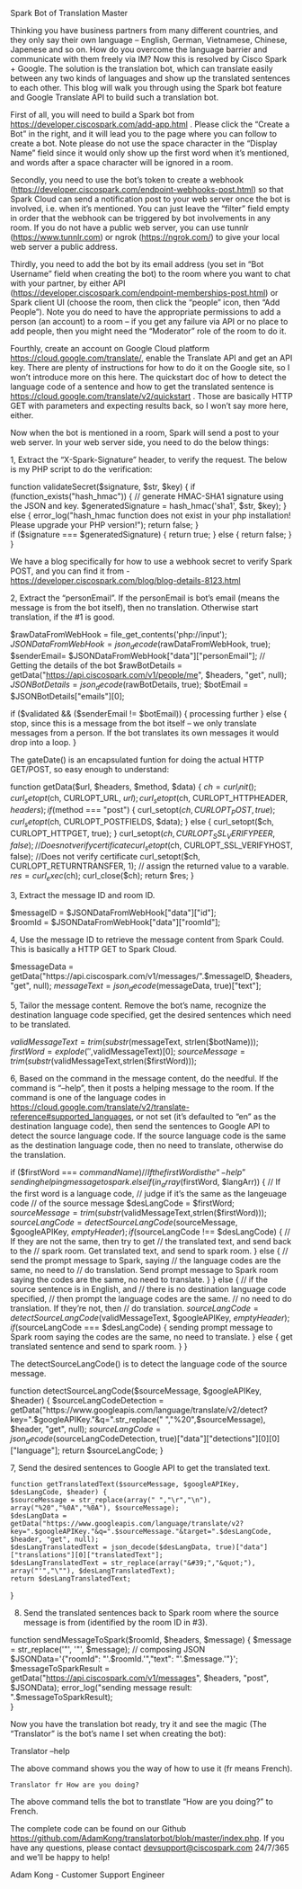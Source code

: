 Spark Bot of Translation Master

Thinking you have business partners from many different countries, and they only say their own language – English, German, Vietnamese, Chinese, Japenese and so on. How do you overcome the language barrier and communicate with them freely via IM? Now this is resolved by Cisco Spark + Google. The solution is the translation bot, which can translate easily between any two kinds of languages and show up the translated sentences to each other. This blog will walk  you through using the Spark bot feature and Google Translate API to build such a translation bot.


First of all, you will need to build a Spark bot from https://developer.ciscospark.com/add-app.html . Please click the “Create a Bot” in the right, and it will lead you to the page where you can follow to create a bot. Note please do not use the space character in the “Display Name” field since it would only show up the first word when it’s mentioned, and words after a space character will be ignored in a room. 

Secondly, you need to use the bot’s token to create a webhook (https://developer.ciscospark.com/endpoint-webhooks-post.html) so that Spark Cloud can send a notification post to your web server once the bot is involved, i.e. when it’s mentioned. You can just leave the “filter” field empty in order that the webhook can be triggered by bot involvements in any room. If you do not have a public web server, you can use tunnlr (https://www.tunnlr.com) or ngrok (https://ngrok.com/) to give your local web server a public address.

Thirdly, you need to add the bot by its email address (you set in “Bot Username” field when creating the bot) to the room where you want to chat with your partner, by either API (https://developer.ciscospark.com/endpoint-memberships-post.html) or Spark client UI (choose the room, then click the “people” icon, then “Add People”). Note you do need to have the appropriate permissions to add a person (an account) to a room – if you get any failure via API or no place to add people, then you might need the “Moderator” role of the room to do it.

Fourthly, create an account on Google Cloud platform https://cloud.google.com/translate/, enable the Translate API and get an API key. There are plenty of instructions for how to do it on the Google site, so I won’t introduce more on this here. The quickstart doc of how to detect the language code of  a sentence and how to get the translated sentence is https://cloud.google.com/translate/v2/quickstart . Those are basically HTTP GET with parameters and expecting results back, so I won’t say more here, either.

Now when the bot is mentioned in a room, Spark will send a post to your web server. In your web server side, you need to do the below things:

1, Extract the “X-Spark-Signature” header, to verify the request. The below is my PHP script to do the verification:


function validateSecret($signature, $str, $key) {
    if (function_exists("hash_hmac")) {
        // generate HMAC-SHA1 signature using the JSON and key.
        $generatedSignature = hash_hmac('sha1', $str, $key);
    } else {
        error_log("hash_hmac function does not exist in your php installation! Please upgrade your PHP version!");
        return false;
    }        
    if ($signature === $generatedSignature) {
        return true;
    } else {
        return false;
    }
}


We have a blog specifically for how to use a webhook secret to verify Spark POST, and you can find it from - https://developer.ciscospark.com/blog/blog-details-8123.html

2, Extract the “personEmail”. If the personEmail is bot’s email (means the message is from the bot itself), then no translation. Otherwise start translation, if the #1 is good.

$rawDataFromWebHook = file_get_contents('php://input');
$JSONDataFromWebHook = json_decode($rawDataFromWebHook, true);
$senderEmail= $JSONDataFromWebHook["data"]["personEmail"];
// Getting the details of the bot
$rawBotDetails = getData("https://api.ciscospark.com/v1/people/me", $headers, "get", null);
$JSONBotDetails = json_decode($rawBotDetails, true);
$botEmail = $JSONBotDetails["emails"][0];

if ($validated && ($senderEmail != $botEmail)) {	processing further
} else {
	stop, since this is a message from the bot itself – we only translate messages from a person. If the bot translates its own messages it would drop into a loop.
}

The gateDate() is an encapsulated funtion for doing the actual HTTP GET/POST, so easy enough to understand:

function getData($url, $headers, $method, $data) {
    $ch = curl_init();
    curl_setopt($ch, CURLOPT_URL, $url);
    curl_setopt($ch, CURLOPT_HTTPHEADER, $headers);
    if ($method === "post") {
        curl_setopt($ch, CURLOPT_POST, true);
        curl_setopt($ch, CURLOPT_POSTFIELDS, $data);
    } else {
        curl_setopt($ch, CURLOPT_HTTPGET, true);
    }
    curl_setopt($ch, CURLOPT_SSL_VERIFYPEER, false); //Does not verify certificate
    curl_setopt($ch, CURLOPT_SSL_VERIFYHOST, false); //Does not verify certificate
    curl_setopt($ch, CURLOPT_RETURNTRANSFER, 1); // assign the returned value to a varable.
    $res = curl_exec($ch);
    curl_close($ch);
    return $res;
}




3, Extract the message ID and room ID. 

$messageID = $JSONDataFromWebHook["data"]["id"];  
$roomId = $JSONDataFromWebHook["data"]["roomId"];

4, Use the message ID to retrieve the message content from Spark Could. This is basically a HTTP GET to Spark Cloud.

$messageData = getData("https://api.ciscospark.com/v1/messages/".$messageID, $headers, "get", null);
$messageText = json_decode($messageData, true)["text"];


	
5, Tailor the message content. Remove the bot’s name, recognize the destination language code specified, get the desired sentences which need to be translated.

$validMessageText = trim(substr($messageText, strlen($botName)));
$firstWord = explode(' ',$validMessageText)[0];
$sourceMessage = trim(substr($validMessageText,strlen($firstWord)));


6, Based on the command in the message content, do the needful. If the command is “–help”, then it posts a helping message to the room. If the command is one of the language codes in https://cloud.google.com/translate/v2/translate-reference#supported_languages, or not set (it’s defaulted to “en” as the destination language code), then send the sentences to Google API to detect the source language code. If the source language code is the same as the destination language code, then no need to translate, otherwise do the translation. 


if ($firstWord === $commandName) { 
    // If the first Word is the “-help”
    sending helping message to spark        .
} elseif (in_array($firstWord, $langArr)) {
    // If the first word is a language code,
    // judge if it’s the same as the langeuage code
    // of the source message
    $desLangCode = $firstWord;
    $sourceMessage = trim(substr($validMessageText,strlen($firstWord)));
    $sourceLangCode = detectSourceLangCode($sourceMessage, $googleAPIKey, $emptyHeader);
    if ($sourceLangCode !== $desLangCode) {
   // If they are not the same, then try to get
   // the translated text, and send back to the 
   // spark room.
   Get translated text, and send to spark room.
    } else {
        //  send the prompt message to Spark, saying
        //  the language codes are the same, no need to
     	  //  do translation.
         Send prompt message to Spark room saying the codes are the same, no need to translate.
    }
} else {
    // if the source sentence is in English, and 
    // there is no destination language code specified,
    // then prompt the language codes are the same.
    // no need to do translation. If they’re not, then
    // do translation.
$sourceLangCode = detectSourceLangCode($validMessageText, $googleAPIKey, $emptyHeader);
    if ($sourceLangCode === $desLangCode) {
        sending prompt message to Spark room saying the codes are the same, no need to translate.
    } else {
        get translated sentence and send to spark room.
    }
}

The detectSourceLangCode() is to detect the language code of the source message.

function detectSourceLangCode($sourceMessage, $googleAPIKey, $header) {
    $sourceLangCodeDetection = getData("https://www.googleapis.com/language/translate/v2/detect?key=".$googleAPIKey."&q=".str_replace(" ","%20",$sourceMessage), $header, "get", null);
    $sourceLangCode = json_decode($sourceLangCodeDetection, true)["data"]["detections"][0][0]["language"];
    return $sourceLangCode;
}


7, Send the desired sentences to Google API to get the translated text.

	function getTranslatedText($sourceMessage, $googleAPIKey, $desLangCode, $header) {
    $sourceMessage = str_replace(array(" ","\r","\n"), array("%20","%0A","%0A"), $sourceMessage);
    $desLangData = getData("https://www.googleapis.com/language/translate/v2?key=".$googleAPIKey."&q=".$sourceMessage."&target=".$desLangCode, $header, "get", null);
    $desLangTranslatedText = json_decode($desLangData, true)["data"]["translations"][0]["translatedText"];
    $desLangTranslatedText = str_replace(array("&#39;","&quot;"), array("'","\""), $desLangTranslatedText);
    return $desLangTranslatedText;
}

8. Send the translated sentences back to Spark room where the source message is from (identified by the room ID in #3).


function sendMessageToSpark($roomId, $headers, $message) {
    $message = str_replace('"', '\"', $message);
    // composing JSON
    $JSONData='{"roomId": "'.$roomId.'","text": "'.$message.'"}';
    $messageToSparkResult = getData("https://api.ciscospark.com/v1/messages", $headers, "post", $JSONData);
    error_log("sending message result: ".$messageToSparkResult);        
}



Now you have the translation bot ready, try it and see the magic (The “Translator” is the bot’s name I set when creating the bot):

Translator –help

The above command shows you the way of how to use it (fr means French).

	Translator fr How are you doing?

The above command tells the bot to transtlate “How are you doing?” to French. 


The complete code can be found on our Github https://github.com/AdamKong/translatorbot/blob/master/index.php. If you have any questions, please contact devsupport@ciscospark.com 24/7/365 and we’ll be happy to help!

Adam Kong - Customer Support Engineer
